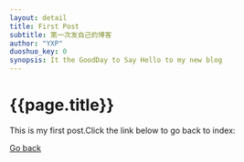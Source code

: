 ```yaml
---
layout: detail
title: First Post
subtitle: 第一次发自己的博客
author: "YXP"
duoshuo_key: 0
synopsis: It the GoodDay to Say Hello to my new blog
---
```

<h1>{{page.title}}</h1>
<p>This is my first post.Click the link below to go back to index:</p>
<a href="{{ site.baseurl }}/index.html">Go back</a>
